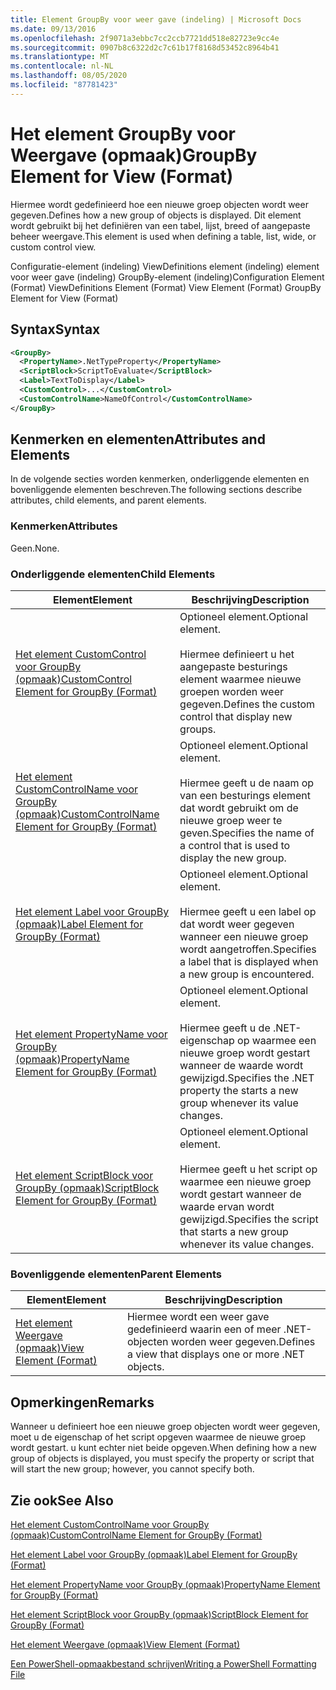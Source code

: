 ```yaml
---
title: Element GroupBy voor weer gave (indeling) | Microsoft Docs
ms.date: 09/13/2016
ms.openlocfilehash: 2f9071a3ebbc7cc2ccb7721dd518e82723e9cc4e
ms.sourcegitcommit: 0907b8c6322d2c7c61b17f8168d53452c8964b41
ms.translationtype: MT
ms.contentlocale: nl-NL
ms.lasthandoff: 08/05/2020
ms.locfileid: "87781423"
---
```

# <a name="groupby-element-for-view-format"></a><span data-ttu-id="2042f-102">Het element GroupBy voor Weergave (opmaak)</span><span class="sxs-lookup"><span data-stu-id="2042f-102">GroupBy Element for View (Format)</span></span>

<span data-ttu-id="2042f-103">Hiermee wordt gedefinieerd hoe een nieuwe groep objecten wordt weer gegeven.</span><span class="sxs-lookup"><span data-stu-id="2042f-103">Defines how a new group of objects is displayed.</span></span> <span data-ttu-id="2042f-104">Dit element wordt gebruikt bij het definiëren van een tabel, lijst, breed of aangepaste beheer weergave.</span><span class="sxs-lookup"><span data-stu-id="2042f-104">This element is used when defining a table, list, wide, or custom control view.</span></span>

<span data-ttu-id="2042f-105">Configuratie-element (indeling) ViewDefinitions element (indeling) element voor weer gave (indeling) GroupBy-element (indeling)</span><span class="sxs-lookup"><span data-stu-id="2042f-105">Configuration Element (Format) ViewDefinitions Element (Format) View Element (Format) GroupBy Element for View (Format)</span></span>

## <a name="syntax"></a><span data-ttu-id="2042f-106">Syntax</span><span class="sxs-lookup"><span data-stu-id="2042f-106">Syntax</span></span>

```xml
<GroupBy>
  <PropertyName>.NetTypeProperty</PropertyName>
  <ScriptBlock>ScriptToEvaluate</ScriptBlock>
  <Label>TextToDisplay</Label>
  <CustomControl>...</CustomControl>
  <CustomControlName>NameOfControl</CustomControlName>
</GroupBy>
```

## <a name="attributes-and-elements"></a><span data-ttu-id="2042f-107">Kenmerken en elementen</span><span class="sxs-lookup"><span data-stu-id="2042f-107">Attributes and Elements</span></span>

<span data-ttu-id="2042f-108">In de volgende secties worden kenmerken, onderliggende elementen en bovenliggende elementen beschreven.</span><span class="sxs-lookup"><span data-stu-id="2042f-108">The following sections describe attributes, child elements, and parent elements.</span></span>

### <a name="attributes"></a><span data-ttu-id="2042f-109">Kenmerken</span><span class="sxs-lookup"><span data-stu-id="2042f-109">Attributes</span></span>

<span data-ttu-id="2042f-110">Geen.</span><span class="sxs-lookup"><span data-stu-id="2042f-110">None.</span></span>

### <a name="child-elements"></a><span data-ttu-id="2042f-111">Onderliggende elementen</span><span class="sxs-lookup"><span data-stu-id="2042f-111">Child Elements</span></span>

|<span data-ttu-id="2042f-112">Element</span><span class="sxs-lookup"><span data-stu-id="2042f-112">Element</span></span>|<span data-ttu-id="2042f-113">Beschrijving</span><span class="sxs-lookup"><span data-stu-id="2042f-113">Description</span></span>|
|-------------|-----------------|
|[<span data-ttu-id="2042f-114">Het element CustomControl voor GroupBy (opmaak)</span><span class="sxs-lookup"><span data-stu-id="2042f-114">CustomControl Element for GroupBy (Format)</span></span>](./customcontrol-element-for-groupby-format.md)|<span data-ttu-id="2042f-115">Optioneel element.</span><span class="sxs-lookup"><span data-stu-id="2042f-115">Optional element.</span></span><br /><br /> <span data-ttu-id="2042f-116">Hiermee definieert u het aangepaste besturings element waarmee nieuwe groepen worden weer gegeven.</span><span class="sxs-lookup"><span data-stu-id="2042f-116">Defines the custom control that display new groups.</span></span>|
|[<span data-ttu-id="2042f-117">Het element CustomControlName voor GroupBy (opmaak)</span><span class="sxs-lookup"><span data-stu-id="2042f-117">CustomControlName Element for GroupBy (Format)</span></span>](./customcontrolname-element-for-groupby-format.md)|<span data-ttu-id="2042f-118">Optioneel element.</span><span class="sxs-lookup"><span data-stu-id="2042f-118">Optional element.</span></span><br /><br /> <span data-ttu-id="2042f-119">Hiermee geeft u de naam op van een besturings element dat wordt gebruikt om de nieuwe groep weer te geven.</span><span class="sxs-lookup"><span data-stu-id="2042f-119">Specifies the name of a control that is used to display the new group.</span></span>|
|[<span data-ttu-id="2042f-120">Het element Label voor GroupBy (opmaak)</span><span class="sxs-lookup"><span data-stu-id="2042f-120">Label Element for GroupBy (Format)</span></span>](./label-element-for-groupby-format.md)|<span data-ttu-id="2042f-121">Optioneel element.</span><span class="sxs-lookup"><span data-stu-id="2042f-121">Optional element.</span></span><br /><br /> <span data-ttu-id="2042f-122">Hiermee geeft u een label op dat wordt weer gegeven wanneer een nieuwe groep wordt aangetroffen.</span><span class="sxs-lookup"><span data-stu-id="2042f-122">Specifies a label that is displayed when a new group is encountered.</span></span>|
|[<span data-ttu-id="2042f-123">Het element PropertyName voor GroupBy (opmaak)</span><span class="sxs-lookup"><span data-stu-id="2042f-123">PropertyName Element for GroupBy (Format)</span></span>](./propertyname-element-for-groupby-format.md)|<span data-ttu-id="2042f-124">Optioneel element.</span><span class="sxs-lookup"><span data-stu-id="2042f-124">Optional element.</span></span><br /><br /> <span data-ttu-id="2042f-125">Hiermee geeft u de .NET-eigenschap op waarmee een nieuwe groep wordt gestart wanneer de waarde wordt gewijzigd.</span><span class="sxs-lookup"><span data-stu-id="2042f-125">Specifies the .NET property the starts a new group whenever its value changes.</span></span>|
|[<span data-ttu-id="2042f-126">Het element ScriptBlock voor GroupBy (opmaak)</span><span class="sxs-lookup"><span data-stu-id="2042f-126">ScriptBlock Element for GroupBy (Format)</span></span>](./scriptblock-element-for-groupby-format.md)|<span data-ttu-id="2042f-127">Optioneel element.</span><span class="sxs-lookup"><span data-stu-id="2042f-127">Optional element.</span></span><br /><br /> <span data-ttu-id="2042f-128">Hiermee geeft u het script op waarmee een nieuwe groep wordt gestart wanneer de waarde ervan wordt gewijzigd.</span><span class="sxs-lookup"><span data-stu-id="2042f-128">Specifies the script that starts a new group whenever its value changes.</span></span>|

### <a name="parent-elements"></a><span data-ttu-id="2042f-129">Bovenliggende elementen</span><span class="sxs-lookup"><span data-stu-id="2042f-129">Parent Elements</span></span>

|<span data-ttu-id="2042f-130">Element</span><span class="sxs-lookup"><span data-stu-id="2042f-130">Element</span></span>|<span data-ttu-id="2042f-131">Beschrijving</span><span class="sxs-lookup"><span data-stu-id="2042f-131">Description</span></span>|
|-------------|-----------------|
|[<span data-ttu-id="2042f-132">Het element Weergave (opmaak)</span><span class="sxs-lookup"><span data-stu-id="2042f-132">View Element (Format)</span></span>](./view-element-format.md)|<span data-ttu-id="2042f-133">Hiermee wordt een weer gave gedefinieerd waarin een of meer .NET-objecten worden weer gegeven.</span><span class="sxs-lookup"><span data-stu-id="2042f-133">Defines a view that displays one or more .NET objects.</span></span>|

## <a name="remarks"></a><span data-ttu-id="2042f-134">Opmerkingen</span><span class="sxs-lookup"><span data-stu-id="2042f-134">Remarks</span></span>

<span data-ttu-id="2042f-135">Wanneer u definieert hoe een nieuwe groep objecten wordt weer gegeven, moet u de eigenschap of het script opgeven waarmee de nieuwe groep wordt gestart. u kunt echter niet beide opgeven.</span><span class="sxs-lookup"><span data-stu-id="2042f-135">When defining how a new group of objects is displayed, you must specify the property or script that will start the new group; however, you cannot specify both.</span></span>

## <a name="see-also"></a><span data-ttu-id="2042f-136">Zie ook</span><span class="sxs-lookup"><span data-stu-id="2042f-136">See Also</span></span>

[<span data-ttu-id="2042f-137">Het element CustomControlName voor GroupBy (opmaak)</span><span class="sxs-lookup"><span data-stu-id="2042f-137">CustomControlName Element for GroupBy (Format)</span></span>](./customcontrolname-element-for-groupby-format.md)

[<span data-ttu-id="2042f-138">Het element Label voor GroupBy (opmaak)</span><span class="sxs-lookup"><span data-stu-id="2042f-138">Label Element for GroupBy (Format)</span></span>](./label-element-for-groupby-format.md)

[<span data-ttu-id="2042f-139">Het element PropertyName voor GroupBy (opmaak)</span><span class="sxs-lookup"><span data-stu-id="2042f-139">PropertyName Element for GroupBy (Format)</span></span>](./propertyname-element-for-groupby-format.md)

[<span data-ttu-id="2042f-140">Het element ScriptBlock voor GroupBy (opmaak)</span><span class="sxs-lookup"><span data-stu-id="2042f-140">ScriptBlock Element for GroupBy (Format)</span></span>](./scriptblock-element-for-groupby-format.md)

[<span data-ttu-id="2042f-141">Het element Weergave (opmaak)</span><span class="sxs-lookup"><span data-stu-id="2042f-141">View Element (Format)</span></span>](./view-element-format.md)

[<span data-ttu-id="2042f-142">Een PowerShell-opmaakbestand schrijven</span><span class="sxs-lookup"><span data-stu-id="2042f-142">Writing a PowerShell Formatting File</span></span>](./writing-a-powershell-formatting-file.md)
